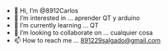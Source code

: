 - 👋 Hi, I’m @8912Carlos
- 👀 I’m interested in ... aprender QT y arduino
- 🌱 I’m currently learning ... QT
- 💞️ I’m looking to collaborate on ... cualquier cosa
- 📫 How to reach me ... 891229salgado@gmail.com

<!---
8912Carlos/8912Carlos is a ✨ special ✨ repository because its `README.md` (this file) appears on your GitHub profile.
You can click the Preview link to take a look at your changes.
--->
